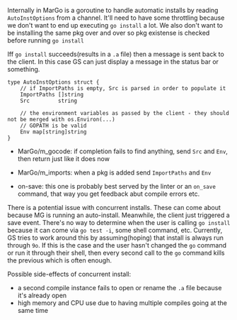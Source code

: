 Internally in MarGo is a goroutine to handle automatic installs by reading `AutoInstOptions` from a channel.
It'll need to have some throttling because we don't want to end up executing `go install` a lot.
We also don't want to be installing the same pkg over and over so pkg existense is checked before running `go install`

Iff `go install` succeeds(results in a `.a` file) then a message is sent back to the client.
In this case GS can just display a message in the status bar or something.


	type AutoInstOptions struct {
		// if ImportPaths is empty, Src is parsed in order to populate it
		ImportPaths []string
		Src         string

		// the environment variables as passed by the client - they should not be merged with os.Environ(...)
		// GOPATH is be valid
		Env map[string]string
	}

* MarGo/m_gocode:
	if completion fails to find anything, send `Src` and `Env`, then return just like it does now

* MarGo/m_imports:
	when a pkg is added send `ImportPaths` and `Env`

* on-save:
	this one is probably best served by the linter or an `on_save` command, that way you get feedback abut compile errors etc.

There is a potential issue with concurrent installs. These can come about because MG is running an auto-install.
Meanwhile, the client just triggered a save event.
There's no way to determine when the user is calling `go install` because it can come via `go test -i`, some shell command, etc.
Currently, GS tries to work around this by assuming(hoping) that install is always run through `9o`.
If this is the case and the user hasn't changed the `go` command or run it through their shell,
then every second call to the `go` command kills the previous which is often enough.

Possible side-effects of concurrent install:

* a second compile instance fails to open or rename the `.a` file because it's already open
* high memory and CPU use due to having multiple compiles going at the same time
